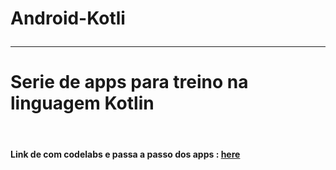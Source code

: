 # Android-Kotli <br><hr>
<h1> Serie de apps para treino na linguagem Kotlin</h1><br>
<h4>Link de com codelabs e passa a passo dos apps : <a target="_blank" href="https://codelabs.developers.google.com/android-kotlin-fundamentals">here</a> <h4>
